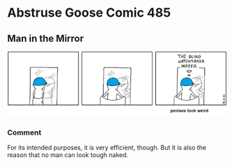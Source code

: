 # Abstruse Goose Comic 485
## Man in the Mirror

![image](vagina_envy.png)
### Comment
For its intended purposes, it is very efficient, though. But it is also the reason that no man can look tough naked.
